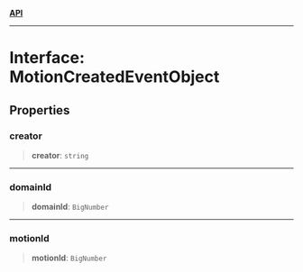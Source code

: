 [**API**](../../../README.md)

***

# Interface: MotionCreatedEventObject

## Properties

### creator

> **creator**: `string`

***

### domainId

> **domainId**: `BigNumber`

***

### motionId

> **motionId**: `BigNumber`
